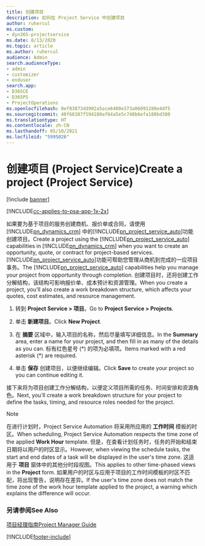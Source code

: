 ```yaml
---
title: 创建项目
description: 如何在 Project Service 中创建项目
author: ruhercul
ms.custom:
- dyn365-projectservice
ms.date: 8/13/2020
ms.topic: article
ms.author: ruhercul
audience: Admin
search.audienceType:
- admin
- customizer
- enduser
search.app:
- D365CE
- D365PS
- ProjectOperations
ms.openlocfilehash: 0ef83873dd902a5ace6400e373a06091280e4df5
ms.sourcegitcommit: 40f68387f594180af64a5e5c748b6efa188bd300
ms.translationtype: HT
ms.contentlocale: zh-CN
ms.lasthandoff: 05/10/2021
ms.locfileid: "5995026"
---
```

# <a name="create-a-project-project-service"></a><span data-ttu-id="668d7-103">创建项目 (Project Service)</span><span class="sxs-lookup"><span data-stu-id="668d7-103">Create a project (Project Service)</span></span>

[!include [banner](../includes/psa-now-project-operations.md)]

[!INCLUDE[cc-applies-to-psa-app-1x-2x](../includes/cc-applies-to-psa-app-1x-2x.md)]

<span data-ttu-id="668d7-104">如果要为基于项目的服务创建商机、报价单或合同，请使用 [!INCLUDE[pn_dynamics_crm](../includes/pn-dynamics-crm.md)] 中的[!INCLUDE[pn_project_service_auto](../includes/pn-project-service-auto.md)]功能创建项目。</span><span class="sxs-lookup"><span data-stu-id="668d7-104">Create a project using the [!INCLUDE[pn_project_service_auto](../includes/pn-project-service-auto.md)] capabilities in [!INCLUDE[pn_dynamics_crm](../includes/pn-dynamics-crm.md)] when you want to create an opportunity, quote, or contract for project-based services.</span></span> <span data-ttu-id="668d7-105">[!INCLUDE[pn_project_service_auto](../includes/pn-project-service-auto.md)]功能可帮助您管理从商机到完成的一应项目事务。</span><span class="sxs-lookup"><span data-stu-id="668d7-105">The [!INCLUDE[pn_project_service_auto](../includes/pn-project-service-auto.md)] capabilities help you manage your project from opportunity through completion.</span></span> <span data-ttu-id="668d7-106">创建项目时，还将创建工作分解结构，该结构可影响报价单、成本预计和资源管理。</span><span class="sxs-lookup"><span data-stu-id="668d7-106">When you create a project, you’ll also create a work breakdown structure, which affects your quotes, cost estimates, and resource management.</span></span>  
  
1.  <span data-ttu-id="668d7-107">转到 **Project Service > 项目**。</span><span class="sxs-lookup"><span data-stu-id="668d7-107">Go to **Project Service > Projects**.</span></span>  
  
2.  <span data-ttu-id="668d7-108">单击 **新建项目**。</span><span class="sxs-lookup"><span data-stu-id="668d7-108">Click **New Project**.</span></span>  
  
3.  <span data-ttu-id="668d7-109">在 **摘要** 区域中，输入项目的名称，然后尽量填写详细信息。</span><span class="sxs-lookup"><span data-stu-id="668d7-109">In the **Summary** area, enter a name for your project, and then fill in as many of the details as you can.</span></span> <span data-ttu-id="668d7-110">标有红色星号 (\*) 的项为必填项。</span><span class="sxs-lookup"><span data-stu-id="668d7-110">Items marked with a red asterisk (\*) are required.</span></span>  
  
4.  <span data-ttu-id="668d7-111">单击 **保存** 创建项目，以便继续编辑。</span><span class="sxs-lookup"><span data-stu-id="668d7-111">Click **Save** to create your project so you can continue editing it.</span></span>  
  
<span data-ttu-id="668d7-112">接下来将为项目创建工作分解结构，以便定义项目所需的任务、时间安排和资源角色。</span><span class="sxs-lookup"><span data-stu-id="668d7-112">Next, you’ll create a work breakdown structure for your project to define the tasks, timing, and resource roles needed for the project.</span></span>  

> [!NOTE]
> <span data-ttu-id="668d7-113">在进行计划时，Project Service Automation 将采用所应用的 **工作时间** 模板的时区。</span><span class="sxs-lookup"><span data-stu-id="668d7-113">When scheduling, Project Service Automation respects the time zone of the applied **Work Hour** template.</span></span> <span data-ttu-id="668d7-114">但是，在查看计划任务时，任务的开始和结束日期将以用户的时区显示。</span><span class="sxs-lookup"><span data-stu-id="668d7-114">However, when viewing the schedule tasks, the start and end dates of a task will be displayed in the user's time zone.</span></span> <span data-ttu-id="668d7-115">这适用于 **项目** 窗体中的其他分时段视图。</span><span class="sxs-lookup"><span data-stu-id="668d7-115">This applies to other time-phased views in the **Project** form.</span></span> <span data-ttu-id="668d7-116">如果用户的时区与应用于项目的工作时间模板的时区不匹配，将出现警告，说明存在差异。</span><span class="sxs-lookup"><span data-stu-id="668d7-116">If the user's time zone does not match the time zone of the work hour template applied to the project, a warning which explains the difference will occur.</span></span> 
  
### <a name="see-also"></a><span data-ttu-id="668d7-117">另请参阅</span><span class="sxs-lookup"><span data-stu-id="668d7-117">See Also</span></span>  
 [<span data-ttu-id="668d7-118">项目经理指南</span><span class="sxs-lookup"><span data-stu-id="668d7-118">Project Manager Guide</span></span>](../psa/project-manager-guide.md)


[!INCLUDE[footer-include](../includes/footer-banner.md)]